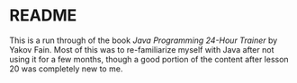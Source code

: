 # README

This is a run through of the book *Java Programming 24-Hour Trainer* by 
Yakov Fain. Most of this was to re-familiarize myself with Java after not using
it for a few months, though a good portion of the content after lesson 20 was 
completely new to me.